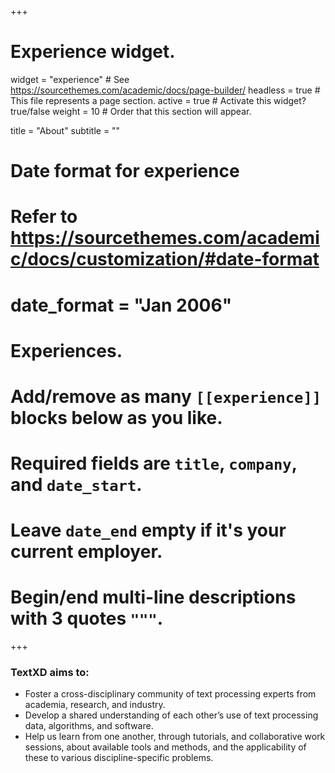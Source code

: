+++
# Experience widget.
widget = "experience"  # See https://sourcethemes.com/academic/docs/page-builder/
headless = true  # This file represents a page section.
active = true  # Activate this widget? true/false
weight = 10  # Order that this section will appear.

title = "About"
subtitle = ""

# Date format for experience
#   Refer to https://sourcethemes.com/academic/docs/customization/#date-format
# date_format = "Jan 2006"

# Experiences.
#   Add/remove as many `[[experience]]` blocks below as you like.
#   Required fields are `title`, `company`, and `date_start`.
#   Leave `date_end` empty if it's your current employer.
#   Begin/end multi-line descriptions with 3 quotes `"""`.

+++


### TextXD aims to:

<div style="text-align: left"> 
<ul>
<li>Foster a cross-disciplinary community of text processing experts from academia, research, and industry.</li>
<li>Develop a shared understanding of each other’s use of text processing data, algorithms, and software.</li>
<li>Help us learn from one another, through tutorials, and collaborative work sessions, about available tools and methods, and the applicability of these to various discipline-specific problems.</li>
</ul>
</div>


